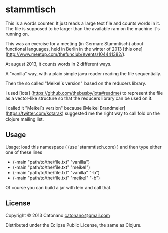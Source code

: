 # stammtisch

This is a words counter. It just reads a large text file and counts words in it. The file is supposed to be larger than the available ram on the machine it´s running on.

This was an exercise for a meeting (in German: Stammtisch) about functional languages, held in Berlin in the winter of 2013 [this one] (http://www.meetup.com/thefunclub/events/104441382/).

At august 2013, it counts words in 2 different ways.

A "vanilla" way, with a plain simple java reader reading the file sequentially.

Then the so called "Meikel´s version" based on the reducers library.

I used [iota] (https://github.com/thebusby/iota#readme) to represent the file as a vector-like structure so that the reducers library can be used on it.

I called it "Meikel´s version" because [Meikel Brandmeier] (https://twitter.com/kotarak) suggested me the right way to call fold on the clojure mailing list.

## Usage

Usage:
load this namespace ( (use 'stammtisch.core) ) and then type either one of these lines
* (-main "path/to/the/file.txt" "vanilla")
* (-main "path/to/the/file.txt" "meikel")
* (-main "path/to/the/file.txt" "vanilla" "-b")
* (-main "path/to/the/file.txt" "meikel" "-b")

Of course you can build a jar with lein and call that.

## License

Copyright © 2013 Catonano catonano@gmail.com

Distributed under the Eclipse Public License, the same as Clojure.
